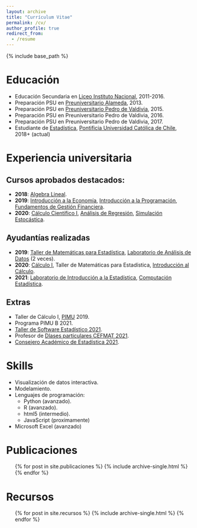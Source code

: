 ```yaml
---
layout: archive
title: "Currículum Vitae"
permalink: /cv/
author_profile: true
redirect_from:
  - /resume
---
```


{% include base_path %}

Educación
======

* Educación Secundaria en [Liceo Instituto Nacional](https://institutonacional.cl/), 2011-2016.
* Preparación PSU en [Preuniversitario Alameda](https://preualameda.cl/), 2013.
* Preparación PSU en [Preuniversitario Pedro de Valdivia](https://www.preuniversitariopedrodevaldivia.cl/), 2015.
* Preparación PSU en Preuniversitario Pedro de Valdivia, 2016.
* Preparación PSU en Preuniversitario Pedro de Valdivia, 2017.
* Estudiante de [Estadística](https://estadistica.uc.cl/), [Pontificia Universidad Católica de Chile](https://www.uc.cl/), 2018+ (actual)

Experiencia universitaria
======

## Cursos aprobados destacados:

  * **2018**: [Algebra Lineal](https://catalogo.uc.cl/index.php?tmpl=component&option=com_catalogo&view=programa&sigla=MAT1203).
  *  **2019**: [Introducción a la Economía](https://catalogo.uc.cl/index.php?tmpl=component&option=com_catalogo&view=programa&sigla=EAE105A), [Introducción a la Programación](https://catalogo.uc.cl/index.php?tmpl=component&option=com_catalogo&view=programa&sigla=IIC1103), [Fundamentos de Gestión Financiera](https://catalogo.uc.cl/index.php?tmpl=component&option=com_catalogo&view=programa&sigla=EAA210E).
  *  **2020**: [Cálculo Científico I](https://catalogo.uc.cl/index.php?tmpl=component&option=com_catalogo&view=programa&sigla=MAT2605), [Análisis de Regresión](https://catalogo.uc.cl/index.php?tmpl=component&option=com_catalogo&view=programa&sigla=EYP2307), [Simulación Estocástica](https://catalogo.uc.cl/index.php?tmpl=component&option=com_catalogo&view=programa&sigla=EYP2117).

## Ayudantías realizadas

  * **2019**: [Taller de Matemáticas para Estadística](https://catalogo.uc.cl/index.php?tmpl=component&option=com_catalogo&view=programa&sigla=MAT0007), [Laboratorio de Análisis de Datos](https://catalogo.uc.cl/index.php?tmpl=component&option=com_catalogo&view=programa&sigla=EYP1020) (2 veces).
  * **2020**: [Cálculo I](https://catalogo.uc.cl/index.php?tmpl=component&option=com_catalogo&view=programa&sigla=MAT1610), Taller de Matemáticas para Estadística, [Introducción al Cálculo](https://catalogo.uc.cl/index.php?tmpl=component&option=com_catalogo&view=programa&sigla=MAT1107).
  * **2021**: [Laboratorio de Introducción a la Estadística](https://catalogo.uc.cl/index.php?tmpl=component&option=com_catalogo&view=programa&sigla=EYP2117), [Computación Estadística](/files/planificacion-epg3308_%202021.xlsx).

## Extras

  * Taller de Cálculo I, [PIMU](https://pimu.mat.uc.cl/) 2019.
  * Programa PIMU B 2021.
  * [Taller de Software Estadístico 2021](https://github.com/estebanrucan/taller-de-software-estadistico).
  * Profesor de [Dlases particulares CEFMAT 2021](https://www.cefmat.cl/clases).
  * [Consejero Académico de Estadística 2021](https://www.cefmat.cl/consejeria-academica).

Skills
======

* Visualización de datos interactiva.
* Modelamiento.
* Lenguajes de programación:
  * Python (avanzado).
  * R (avanzado).
  * html5 (intermedio).
  * JavaScript (proximamente)
* Microsoft Excel (avanzado)

Publicaciones
======

  <ul>{% for post in site.publicaciones %}
    {% include archive-single.html %}
  {% endfor %}</ul>
  
Recursos
======

  <ul>{% for post in site.recursos %}
    {% include archive-single.html %}
  {% endfor %}</ul>
